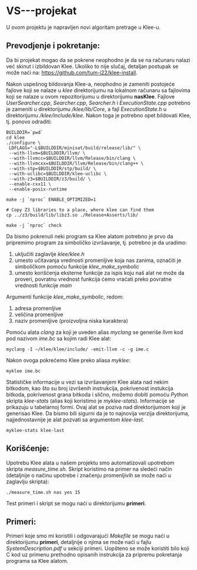 # VS---projekat

U ovom projektu je napravljen novi algoritam pretrage u Klee-u.

## Prevodjenje i pokretanje:

  Da bi projekat mogao da se pokrene neophodno je da se na računaru nalazi već skinut i izbildovan Klee. Ukoliko to nije slučaj,    detaljan postupak se može naći na: https://github.com/tum-i22/klee-install.
  
  Nakon uspešnog bildovanja Klee-a, neophodno je zameniti postojeće fajlove koji se nalaze u *klee* direktorijumu na lokalnom računaru sa fajlovima koji se nalaze u ovom repozitorijumu u direktorijumu **nasKlee**. Fajlove *UserSearcher.cpp*, *Searcher.cpp*, *Searcher.h* i *ExecutionState.cpp* potrebno je zameniti u direktorijumu */klee/lib/Core*, a fajl *ExecutionState.h* u direktorijumu */klee/include/klee*. Nakon toga je potrebno opet bildovati Klee, tj. ponovo odraditi:
  
    BUILDDIR=`pwd`
    cd klee
    ./configure \
     LDFLAGS="-L$BUILDDIR/minisat/build/release/lib/" \
     --with-llvm=$BUILDDIR/llvm/ \
     --with-llvmcc=$BUILDDIR/llvm/Release/bin/clang \
     --with-llvmcxx=$BUILDDIR/llvm/Release/bin/clang++ \
     --with-stp=$BUILDDIR/stp/build/ \
     --with-uclibc=$BUILDDIR/klee-uclibc \
     --with-z3=$BUILDDIR/z3/build/ \
     --enable-cxx11 \
     --enable-posix-runtime
     
    make -j `nproc` ENABLE_OPTIMIZED=1
    
    # Copy Z3 libraries to a place, where klee can find them
    cp ../z3/build/lib/libz3.so ./Release+Asserts/lib/
    
    make -j `nproc` check

  
  Da bismo pokrenuli neki program sa Klee alatom potrebno je prvo da pripremimo program za simboličko izvršavanje, tj. potrebno je da uradimo:
  1.  uključiti zaglavlje *klee/klee.h*
  2.  umesto učitavanja vrednosti promenljive koja nas zanima, označiti je simboličkom pomoću funkcije *klee_make_symbolic*
  3.  umesto korišćenja eksterne funkcije za ispis koju naš alat ne može da proveri, povratnu vrednost funkcija ćemo vraćati preko povratne vrednosti funkcije *main*
 
 Argumenti funkcije *klee_make_symbolic*, redom:
  1.  adresa promenljive
  2.  veličina promenljive
  3.  naziv promenljive (proizvoljna niska karaktera)
  
  
  Pomoću alata *clang* za koji je uveden alias *myclang* se generiše *llvm* kod pod nazivom *ime.bc* sa kojim radi Klee alat:
  
    myclang -I ∼/klee/klee/include/ -emit-llvm -c -g ime.c
  
  
  Nakon ovoga pokrećemo Klee preko aliasa *myklee*:
    
    myklee ime.bc
  
  
  Statističke informacije u vezi sa izvršavanjem Klee alata nad nekim bitkodom, kao što su broj izvršenih instrukcija, pokrivenost instukcija bitkoda, pokrivenost grana bitkoda i slično, možemo dobiti pomoću *Python* skripta *klee-stats* (alias koji koristimo je *myklee-stats*). Informacije se prikazuju u tabelarnoj formi.  Ovaj alat se poziva nad direktorijumom koji je generisao Klee. Da bismo bili sigurni da je to najnovija verzija direktorijuma, najjednostavnije je alat pozvati sa argumentom *klee-last*.
  
    myklee-stats klee-last


## Korišćenje:
  
  Upotrebu Klee alata u našem projektu smo automatizovali upotrebom skripta *measure_time.sh*. Skript koristimo na primer na sledeći način (detaljnije o načinu upotrebe i značenju promenljivih se može naći u zaglavlju skripta):
  
    ./measure_time.sh nas yes 15


Test primeri i skript se mogu naći u direktorijumu **primeri**.


## Primeri:

Primeri koje smo mi koristili i odgovarajući *Makefile* se mogu naći u direktorijumu **primeri**, detaljnije o njima se može naći u fajlu *SystemDescription.pdf* u sekciji primeri. Uopšteno se može koristiti bilo koji C kod uz primenu prethodno opisanih instrukcija za pripremu pokretanja programa sa Klee alatom.

